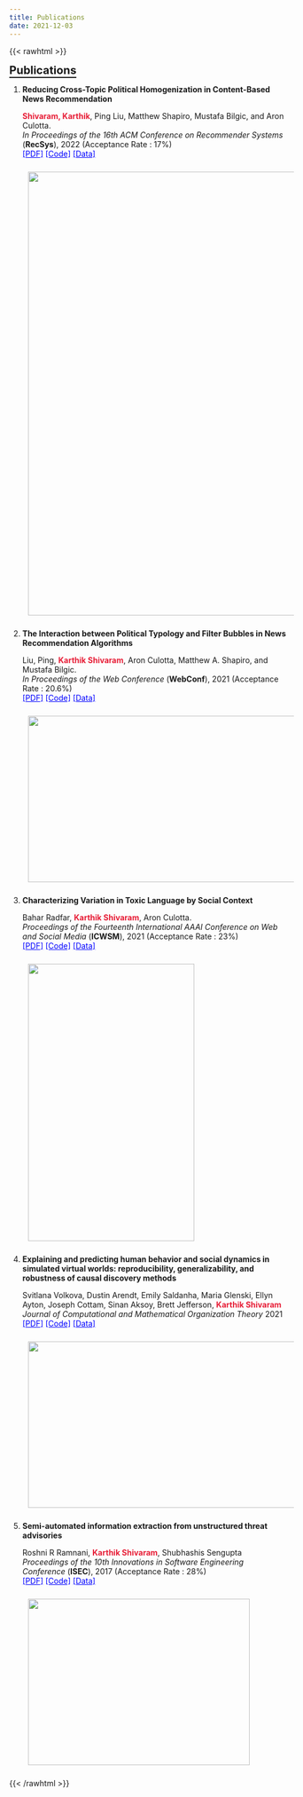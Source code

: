 ```yaml
---
title: Publications
date: 2021-12-03
---
```



{{< rawhtml >}}

<h1 style = "font-size: 20px; margin-top: 0px;"><u style="text-underline-offset:5px">Publications</u></h1>

<!-- <h2 style = "font-size: 16px; margin-top: 0px;"><u style="text-underline-offset:5px">Under Completion</u></h2> -->
<!-- 
<div style=" width: 100%;">
</div> -->

<!-- <h2 style = "font-size: 16px; margin-top: 0px;"><u style="text-underline-offset:5px">Published Work</u></h2> -->

<div style=" width: 100%;">

<ol>


<li>
<div style="border:10px;"> 
<strong><p>Reducing Cross-Topic Political Homogenization in Content-Based News Recommendation</p></strong>

<b style="color:#e71d36">Shivaram, Karthik</b>, Ping Liu, Matthew Shapiro, Mustafa Bilgic, and Aron Culotta.<br>
<i> In Proceedings of the 16th ACM Conference on Recommender Systems </i> (<strong>RecSys</strong>), 2022 (Acceptance Rate : 17%)<br>
<a href="https://dl.acm.org/doi/abs/10.1145/3523227.3546782" style="color:blue">[PDF]</a>
<a href="" style="color:blue">[Code]</a>
<a href="" style="color:blue">[Data]</a>

<img style="height: 800px; width: 900px; padding: 10px;" src="/images/network_architec.png"></img>
</div>
</li>



<li>
<div style="border:10px;"> 
<strong><p>The Interaction between Political Typology and Filter Bubbles in News Recommendation Algorithms</p></strong>

Liu, Ping, <b style="color:#e71d36">Karthik Shivaram</b>, Aron Culotta, Matthew A. Shapiro, and Mustafa Bilgic.<br>
<i> In Proceedings of the Web Conference </i> (<strong>WebConf</strong>), 2021 (Acceptance Rate : 20.6%)<br>
<a href="https://dl.acm.org/doi/abs/10.1145/3442381.3450113" style="color:blue">[PDF]</a>
<a href="" style="color:blue">[Code]</a>
<a href="" style="color:blue">[Data]</a>

<img style="height: 300px; width: 900px; padding: 10px;" src="/images/typology_pin.png"></img>
</div>
</li>

<li>
<div style="border:10px;"> 
<strong><p>Characterizing Variation in Toxic Language by Social Context</p></strong>

Bahar Radfar, <b style="color:#e71d36">Karthik Shivaram</b>, Aron Culotta.<br>
<i> Proceedings of the Fourteenth International AAAI Conference on Web and Social Media </i> (<strong>ICWSM</strong>), 2021 (Acceptance Rate : 23%)<br>
<a href="https://ojs.aaai.org/index.php/ICWSM/article/view/7366" style="color:blue">[PDF]</a>
<a href="" style="color:blue">[Code]</a>
<a href="" style="color:blue">[Data]</a>

<img style="height: 500px; width: 300px; padding: 10px;" src="/images/toxicity_pin.png"></img>
</div>
</li>

<li>
<div style="border:10px;"> 
<strong><p>Explaining and predicting human behavior and social dynamics in simulated virtual worlds: reproducibility, generalizability, and robustness of causal discovery methods</p></strong>

Svitlana Volkova, Dustin Arendt, Emily Saldanha, Maria Glenski, Ellyn Ayton, Joseph Cottam, Sinan Aksoy, Brett Jefferson, <b style="color:#e71d36">Karthik Shivaram</b> <br>
<i> Journal of Computational and Mathematical Organization Theory </i> 2021<br>
<a href="https://link.springer.com/content/pdf/10.1007/s10588-021-09351-y.pdf" style="color:blue">[PDF]</a>
<a href="" style="color:blue">[Code]</a>
<a href="" style="color:blue">[Data]</a>

<img style="height: 300px; width: 800px; padding: 10px;" src="/images/censemble_pin.png"></img>
</div>
</li>

<li>
<div style="border:10px;"> 
<strong><p>Semi-automated information extraction from unstructured threat advisories</p></strong>

Roshni R Ramnani, <b style="color:#e71d36">Karthik Shivaram</b>, Shubhashis Sengupta<br>
<i> Proceedings of the 10th Innovations in Software Engineering Conference </i> (<strong>ISEC</strong>), 2017 (Acceptance Rate : 28%)<br>
<a href="https://dl.acm.org/doi/abs/10.1145/3021460.3021482" style="color:blue">[PDF]</a>
<a href="" style="color:blue">[Code]</a>
<a href="" style="color:blue">[Data]</a>

<img style="height: 300px; width: 400px; padding: 10px;" src="/images/cyber_pin.png"></img>
</div>
</li>

</ol>



{{< /rawhtml >}}